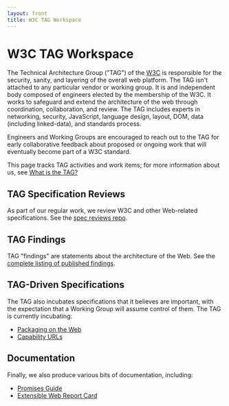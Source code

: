 ```yaml
---
layout: front
title: W3C TAG Workspace
---
```


# W3C TAG Workspace

The Technical Architecture Group ("TAG") of the [W3C](http://www.w3.org/) is responsible for the security, sanity, and layering of the overall web platform. The TAG isn't attached to any particular vendor or working group. It is and independent body composed of engineers elected by the membership of the W3C. It works to safeguard and extend the architecture of the web through coordination, collaboration, and review. The TAG includes experts in networking, security, JavaScript, language design, layout, DOM, data (including linked-data), and standards process.

Engineers and Working Groups are encouraged to reach out to the TAG for early collaborative feedback about proposed or ongoing work that will eventually become part of a W3C standard.

This page tracks TAG activities and work items; for more information about us, see [What is the TAG?](http://www.w3.org/2001/tag/)


## TAG Specification Reviews

As part of our regular work, we review W3C and other Web-related specifications. See the [spec reviews repo](https://github.com/w3ctag/spec-reviews).


##  TAG Findings

TAG "findings" are statements about the architecture of the Web. See the [complete listing of published findings](/findings/).


## TAG-Driven Specifications

The TAG also incubates specifications that it believes are important, with the expectation that a Working Group will assume control of them. The TAG is currently incubating:

* [Packaging on the Web](https://w3ctag.github.io/packaging-on-the-web/)
* [Capability URLs](https://w3ctag.github.io/capability-urls/)


## Documentation

Finally, we also produce various bits of documentation, including:

* [Promises Guide](http://www.w3.org/2001/tag/doc/promises-guide)
* [Extensible Web Report Card](https://extensiblewebreportcard.org/)
